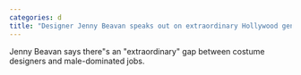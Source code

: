 ```yaml
---
categories: d
title: "Designer Jenny Beavan speaks out on extraordinary Hollywood gender pay gap"
---
```

Jenny Beavan says there"s an "extraordinary" gap between costume designers and male-dominated jobs.
